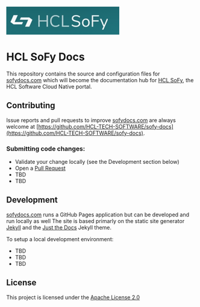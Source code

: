 ![HCL SoFy](images/sofy-logo.jpg)
# HCL SoFy Docs
This repository contains the source and configuration files for [sofydocs.com](https://sofydocs.com) which will become the documentation hub for [HCL SoFy](https://hclsofy.com), the HCL Software Cloud Native portal.

## Contributing
Issue reports and pull requests to improve [sofydocs.com](https://sofydocs.com) are always welcome at [https://github.com/HCL-TECH-SOFTWARE/sofy-docs](https://github.com/HCL-TECH-SOFTWARE/sofy-docs). 

### Submitting code changes:
- Validate your change locally (see the Development section below)
- Open a [Pull Request](https://github.com/HCL-TECH-SOFTWARE/volt-mx-docs/pulls)
- TBD
- TBD

## Development
 
[sofydocs.com](https://sofydocs.com) runs a GitHub Pages application but can be developed and run locally as well
The site is based primarly on the static site generator [Jekyll](https://jekyllrb.com/) and the [Just the Docs](https://pmarsceill.github.io/just-the-docs) Jekyll theme. 

To setup a local development environment:
- TBD
- TBD
- TBD

## License

This project is licensed under the [Apache License 2.0](LICENSE)
